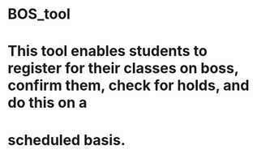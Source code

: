 # BOS_tool
# This tool enables students to register for their classes on boss, confirm them, check for holds, and do this on a
# scheduled basis.